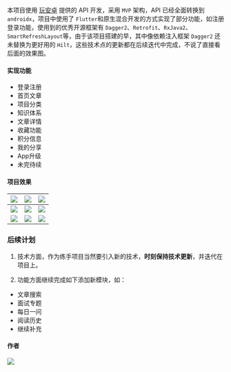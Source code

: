 本项目使用 [玩安卓](https://www.wanandroid.com/) 提供的 API 开发，采用 `MVP` 架构，API 已经全面转换到 `androidx`，项目中使用了 `Flutter`和原生混合开发的方式实现了部分功能，如注册登录功能，使用到的优秀开源框架有 `Dagger2`、`Retrofit`、`RxJava2`、`SmartRefreshLayout`等，由于该项目搭建的早，其中像依赖注入框架 `Dagger2` 还未替换为更好用的 `Hilt`，这些技术点的更新都在后续迭代中完成，不说了直接看后面的效果图。

#### 实现功能

- 登录注册
- 首页文章
- 项目分类
- 知识体系
- 文章详情
- 收藏功能
- 积分信息
- 我的分享
- App升级
- 未完待续

#### 项目效果 

| ![](https://cdn.nlark.com/yuque/0/2021/gif/644330/1615735084709-e9a6f8b1-dd5f-45e3-a0fe-bf2115e04c01.gif) | ![](https://cdn.nlark.com/yuque/0/2021/gif/644330/1615735087134-53209091-f823-4e15-9a53-c6fa7d32dbcf.gif) | ![](https://cdn.nlark.com/yuque/0/2021/gif/644330/1615735065536-b09fb3b7-c018-4456-b83b-472761390494.gif) |
| ------------------------------------------------------------ | ------------------------------------------------------------ | ------------------------------------------------------------ |
| ![](https://cdn.nlark.com/yuque/0/2021/gif/644330/1615735075666-69b6ba3b-b6d2-4cc1-b651-14080f5cd3cf.gif) | ![](https://cdn.nlark.com/yuque/0/2021/gif/644330/1615735089875-04bfe6bf-41a7-4562-9637-4aada7288c79.gif) | ![](https://cdn.nlark.com/yuque/0/2021/gif/644330/1615735082254-331a0765-3fc9-4ad2-9aa0-f1800984e1ce.gif) |
| ![](https://cdn.nlark.com/yuque/0/2021/gif/644330/1615735071598-9378a1fe-e660-4686-b509-20a3aa236877.gif) | ![](https://cdn.nlark.com/yuque/0/2021/gif/644330/1615735080167-b47770fe-2c43-4cab-83ce-c55185295dde.gif) | ![](https://cdn.nlark.com/yuque/0/2021/gif/644330/1615735096755-7f28f940-e6d7-4d55-ac17-3475178311b7.gif) |


### 后续计划

1. 技术方面，作为练手项目当然要引入新的技术，**时刻保持技术更新**，并迭代在项目上。

2. 功能方面继续完成如下添加新模块，如：

- 文章搜索
- 面试专题
- 每日一问
- 阅读历史
- 继续补充

#### 作者

![](https://img-blog.csdnimg.cn/img_convert/330428d616042c434da017550213df07.png)